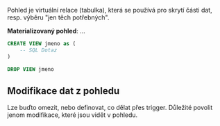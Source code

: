 Pohled je virtuální relace (tabulka), která se používá pro skrytí části dat, resp. výběru "jen těch potřebných".

**Materializovaný pohled**: ...

```sql
CREATE VIEW jmeno as (
	-- SQL Dotaz
)

DROP VIEW jmeno
```

## Modifikace dat z pohledu
Lze buďto omezit, nebo definovat, co dělat přes trigger. Důležité povolit jenom modifikace, které jsou vidět v pohledu.